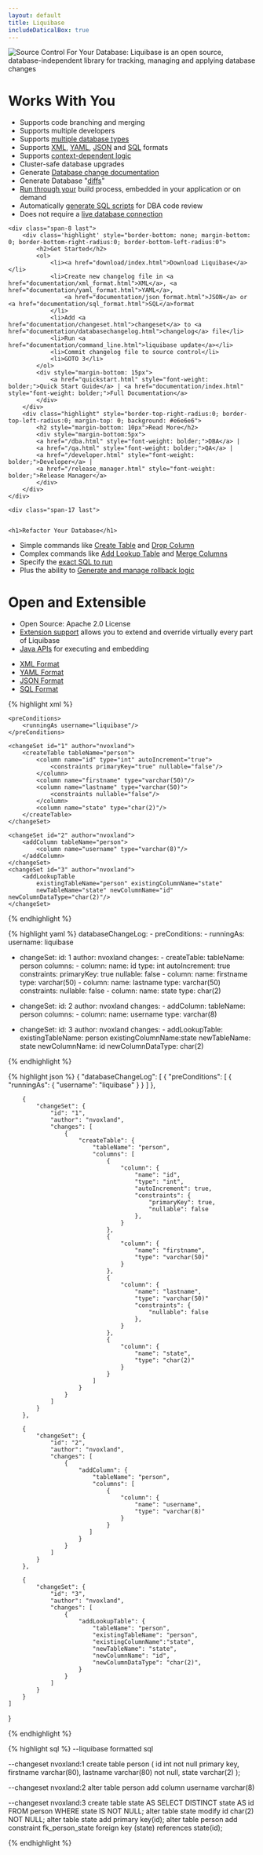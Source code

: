 ```yaml
---
layout: default
title: Liquibase
includeDaticalBox: true
---
```



<script>
  $(function() {
    $( "#changelog-tabs" ).tabs();
  });
</script>

<img src="custom_images/home_tagline.png" alt="Source Control For Your Database: Liquibase is an open source, database-independent library for tracking, managing and applying database changes">

<div>
<div class="span-8 append-1">

<h1>Works With You</h1>
<ul>
    <li>Supports code branching and merging</li>
    <li>Supports multiple developers</li>
    <li>Supports <a href="databases.html">multiple database types</a></li>
    <li>Supports <a href="documentation/xml_format.html">XML</a>, <a href="documentation/yaml_format.html">YAML</a>, <a href="documentation/json_format.html">JSON</a> and <a href="documentation/sql_format.html">SQL</a> formats</li>
    <li>Supports <a href="documentation/contexts.html">context-dependent logic</a></li>
    <li>Cluster-safe database upgrades</li>
    <li>Generate <a href="documentation/dbdoc.html">Database change documentation</a></li>
    <li>Generate Database "<a href="documentation/diff.html">diffs</a>"</li>
    <li><a href="documentation/running.html">Run through your</a> build process, embedded in your application or on demand</li>
    <li>Automatically <a href="documentation/sql_output.html">generate SQL scripts</a> for DBA code review</li>
    <li>Does not require a <a href="documentation/offline.html">live database connection</a></li>
</ul>

</div>

    <div class="span-8 last">
        <div class='highlight' style="border-bottom: none; margin-bottom: 0; border-bottom-right-radius:0; border-bottom-left-radius:0">
            <h2>Get Started</h2>
            <ol>
                <li><a href="download/index.html">Download Liquibase</a></li>
                <li>Create new changelog file in <a href="documentation/xml_format.html">XML</a>, <a href="documentation/yaml_format.html">YAML</a>,
                    <a href="documentation/json_format.html">JSON</a> or <a href="documentation/sql_format.html">SQL</a>format
                </li>
                <li>Add <a href="documentation/changeset.html">changeset</a> to <a href="documentation/databasechangelog.html">changelog</a> file</li>
                <li>Run <a href="documentation/command_line.html">liquibase update</a></li>
                <li>Commit changelog file to source control</li>
                <li>GOTO 3</li>
            </ol>
            <div style="margin-bottom: 15px">
                <a href="quickstart.html" style="font-weight: bolder;">Quick Start Guide</a> | <a href="documentation/index.html" style="font-weight: bolder;">Full Documentation</a>
            </div>
        </div>
        <div class="highlight" style="border-top-right-radius:0; border-top-left-radius:0; margin-top: 0; background: #e6e6e6">
            <h2 style="margin-bottom: 10px">Read More</h2>
            <div style="margin-bottom:5px">
            <a href="/dba.html" style="font-weight: bolder;">DBA</a> |
            <a href="/qa.html" style="font-weight: bolder;">QA</a> |
            <a href="/developer.html" style="font-weight: bolder;">Developer</a> |
            <a href="/release_manager.html" style="font-weight: bolder;">Release Manager</a>
            </div>
        </div>
    </div>

    <div class="span-17 last">


    <h1>Refactor Your Database</h1>
<ul>
    <li>Simple commands like <a href="documentation/changes/create_table.html">Create Table</a> and <a href="documentation/changes/drop_column.html">Drop Column</a></li>
    <li>Complex commands like <a href="documentation/changes/add_lookup_table.html">Add Lookup Table</a> and <a href="documentation/changes/merge_columns.html">Merge Columns</a></li>
    <li>Specify the <a href="documentation/changes/sql.html">exact SQL to run</a></li>
    <li>Plus the ability to <a href="documentation/rollback.html">Generate and manage rollback logic</a></li>
</ul>

<h1>Open and Extensible</h1>
<ul>
    <li>Open Source: Apache 2.0 License</li>
    <li><a href="http://liquibase.org/extensions">Extension support</a> allows you to extend and override virtually every part of Liquibase</li>
    <li><a href="javadoc/index.html">Java APIs</a> for executing and embedding</li>
</ul>

<div id='changelog-tabs'>
<ul>
    <li><a href="#tab-xml">XML Format</a></li>
    <li><a href="#tab-yaml">YAML Format</a></li>
    <li><a href="#tab-json">JSON Format</a></li>
    <li><a href="#tab-sql">SQL Format</a></li>
  </ul>
<div id='tab-xml'>
{% highlight xml %}
<?xml version="1.0" encoding="UTF-8"?>

<databaseChangeLog
        xmlns="http://www.liquibase.org/xml/ns/dbchangelog"
        xmlns:xsi="http://www.w3.org/2001/XMLSchema-instance"
        xmlns:ext="http://www.liquibase.org/xml/ns/dbchangelog-ext"
        xsi:schemaLocation="http://www.liquibase.org/xml/ns/dbchangelog http://www.liquibase.org/xml/ns/dbchangelog/dbchangelog-3.6.xsd
        http://www.liquibase.org/xml/ns/dbchangelog-ext http://www.liquibase.org/xml/ns/dbchangelog/dbchangelog-ext.xsd">

    <preConditions>
        <runningAs username="liquibase"/>
    </preConditions>

    <changeSet id="1" author="nvoxland">
        <createTable tableName="person">
            <column name="id" type="int" autoIncrement="true">
                <constraints primaryKey="true" nullable="false"/>
            </column>
            <column name="firstname" type="varchar(50)"/>
            <column name="lastname" type="varchar(50)">
                <constraints nullable="false"/>
            </column>
            <column name="state" type="char(2)"/>
        </createTable>
    </changeSet>

    <changeSet id="2" author="nvoxland">
        <addColumn tableName="person">
            <column name="username" type="varchar(8)"/>
        </addColumn>
    </changeSet>
    <changeSet id="3" author="nvoxland">
        <addLookupTable
            existingTableName="person" existingColumnName="state"
            newTableName="state" newColumnName="id" newColumnDataType="char(2)"/>
    </changeSet>

</databaseChangeLog>

{% endhighlight %}
</div>
<div id='tab-yaml'>
{% highlight yaml %}
databaseChangeLog:
  - preConditions:
    - runningAs:
        username: liquibase

  - changeSet:
      id: 1
      author: nvoxland
      changes:
        - createTable:
            tableName: person
            columns:
              - column:
                  name: id
                  type: int
                  autoIncrement: true
                  constraints:
                    primaryKey: true
                    nullable: false
              - column:
                  name: firstname
                  type: varchar(50)
              - column:
                  name: lastname
                  type: varchar(50)
                  constraints:
                    nullable: false
              - column:
                  name: state
                  type: char(2)

  - changeSet:
      id: 2
      author: nvoxland
      changes:
        - addColumn:
            tableName: person
            columns:
              - column:
                  name: username
                  type: varchar(8)

  - changeSet:
      id: 3
      author: nvoxland
      changes:
        - addLookupTable:
            existingTableName: person
            existingColumnName:state
            newTableName: state
            newColumnName: id
            newColumnDataType: char(2)

{% endhighlight %}
</div>
<div id='tab-json'>
{% highlight json %}
{
    "databaseChangeLog": [
        {
            "preConditions": [
                {
                    "runningAs": {
                        "username": "liquibase"
                    }
                }
            ]
        },

        {
            "changeSet": {
                "id": "1",
                "author": "nvoxland",
                "changes": [
                    {
                        "createTable": {
                            "tableName": "person",
                            "columns": [
                                {
                                    "column": {
                                        "name": "id",
                                        "type": "int",
                                        "autoIncrement": true,
                                        "constraints": {
                                            "primaryKey": true,
                                            "nullable": false
                                        },
                                    }
                                },
                                {
                                    "column": {
                                        "name": "firstname",
                                        "type": "varchar(50)"
                                    }
                                },
                                {
                                    "column": {
                                        "name": "lastname",
                                        "type": "varchar(50)"
                                        "constraints": {
                                            "nullable": false
                                        },
                                    }
                                },
                                {
                                    "column": {
                                        "name": "state",
                                        "type": "char(2)"
                                    }
                                }
                            ]
                        }
                    }
                ]
            }
        },

        {
            "changeSet": {
                "id": "2",
                "author": "nvoxland",
                "changes": [
                    {
                        "addColumn": {
                            "tableName": "person",
                            "columns": [
                                {
                                    "column": {
                                        "name": "username",
                                        "type": "varchar(8)"
                                    }
                                }
                           ]
                        }
                    }
                ]
            }
        },

        {
            "changeSet": {
                "id": "3",
                "author": "nvoxland",
                "changes": [
                    {
                        "addLookupTable": {
                            "tableName": "person",
                            "existingTableName": "person",
                            "existingColumnName":"state",
                            "newTableName": "state",
                            "newColumnName": "id",
                            "newColumnDataType": "char(2)",
                        }
                    }
                ]
            }
        }
    ]
}

{% endhighlight %}
</div>
<div id='tab-sql'>
{% highlight sql %}
--liquibase formatted sql

--changeset nvoxland:1
create table person (
  id int not null primary key,
  firstname varchar(80),
  lastname varchar(80) not null,
  state varchar(2)
);

--changeset nvoxland:2
alter table person add column username varchar(8)

--changeset nvoxland:3
create table state AS SELECT DISTINCT state AS id FROM person WHERE state IS NOT NULL;
alter table state modify id char(2) NOT NULL;
alter table state add primary key(id);
alter table person add constraint fk_person_state foreign key (state) references state(id);

{% endhighlight %}
</div>
</div>


</div>
</div>
